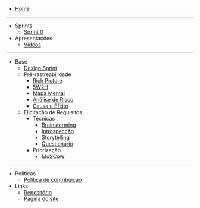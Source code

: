 <!-- docs/_sidebar.md -->
* [Home](/README)

---

* Sprints
  - [Sprint 0](/pages/sprints/sprint0.md)
* Apresentações 
  - [Vídeos](/pages/presentations/presentations)

---

* Base
  * [Design Sprint](/pages/base/designsprint.md)
  * Pré-rastreabilidade
    * [Rich Picture](/pages/)
    * [5W2H](/pages/base/preTraceability/5w2h.md)
    * [Mapa Mental](/pages/)
    * [Análise de Risco](/pages/)
    * [Causa e Efeito](/pages/)
  * Elicitação de Requisitos
    * Técnicas
      * [Brainstorming](/pages/base/elicitation/brainstorming.md)
      * [Introspecção](/pages/)
      * [Storytelling](/pages/)
      * [Questionário](/pages/)
    * Priorização
      * [MoSCoW](/pages/elicitations/moscow)

---

* Políticas
  - [Politica de contribuíção](/pages/policy/policy)
* Links
  * [Repositório](https://github.com/UnBArqDsw2020-2/2020.2_G6)
  * [Página do site](/pages/)
